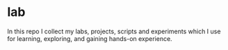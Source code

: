# lab
In this repo I collect my labs, projects, scripts and experiments which I use for learning, exploring, and gaining hands-on experience.

